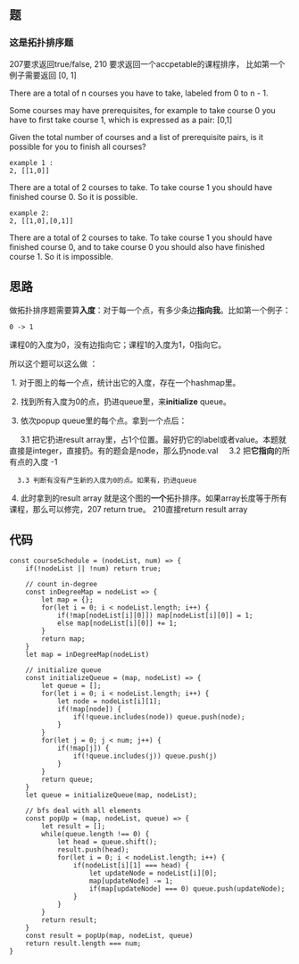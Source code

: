 ## 题

### 这是拓扑排序题

207要求返回true/false, 210 要求返回一个accpetable的课程排序， 比如第一个例子需要返回  [0, 1] 

There are a total of n courses you have to take, labeled from 0 to n - 1.

Some courses may have prerequisites, for example to take course 0 you have to first take course 1, which is expressed as a pair: [0,1]

Given the total number of courses and a list of prerequisite pairs, is it possible for you to finish all courses?


```
example 1 :
2, [[1,0]]
```
There are a total of 2 courses to take. To take course 1 you should have finished course 0. So it is possible.


```
example 2: 
2, [[1,0],[0,1]]
```
There are a total of 2 courses to take. To take course 1 you should have finished course 0, and to take course 0 you should also have finished course 1. So it is impossible.


## 思路

做拓扑排序题需要算**入度**：对于每一个点，有多少条边**指向我**。比如第一个例子：
```
0 -> 1
```
课程0的入度为0，没有边指向它；课程1的入度为1，0指向它。

所以这个题可以这么做 ：

  1. 对于图上的每一个点，统计出它的入度，存在一个hashmap里。
  
  2. 找到所有入度为0的点，扔进queue里，来**initialize** queue。
  
  3. 依次popup queue里的每个点。拿到一个点后：
  
      3.1 把它扔进result array里，占1个位置。最好扔它的label或者value。本题就直接是integer，直接扔。有的题会是node，那么扔node.val
     
      3.2 把**它指向**的所有点的入度 -1
      
      3.3 判断有没有产生新的入度为0的点。如果有，扔进queue
      
  4. 此时拿到的result array 就是这个图的**一个**拓扑排序。如果array长度等于所有课程，那么可以修完，207 return true。 210直接return result array

## 代码

```
const courseSchedule = (nodeList, num) => {
	if(!nodeList || !num) return true;
	
	// count in-degree
	const inDegreeMap = nodeList => {
		let map = {};
		for(let i = 0; i < nodeList.length; i++) {
			if(!map[nodeList[i][0]]) map[nodeList[i][0]] = 1;
			else map[nodeList[i][0]] += 1;
		}
		return map;
	}
	let map = inDegreeMap(nodeList)
	
	// initialize queue
	const initializeQueue = (map, nodeList) => {
		let queue = [];
		for(let i = 0; i < nodeList.length; i++) {
			let node = nodeList[i][1];
			if(!map[node]) {
				if(!queue.includes(node)) queue.push(node);
			}
		}
		for(let j = 0; j < num; j++) {
			if(!map[j]) {
				if(!queue.includes(j)) queue.push(j)
			}
		}
		return queue;
	}
	let queue = initializeQueue(map, nodeList);
  
	// bfs deal with all elements 
	const popUp = (map, nodeList, queue) => {
		let result = [];
		while(queue.length !== 0) {
			let head = queue.shift();
			result.push(head);
			for(let i = 0; i < nodeList.length; i++) {
				if(nodeList[i][1] === head) {
					let updateNode = nodeList[i][0];
					map[updateNode] -= 1;
					if(map[updateNode] === 0) queue.push(updateNode);
				}
			}
		}
		return result;
	}
	const result = popUp(map, nodeList, queue)
	return result.length === num;
}
```
